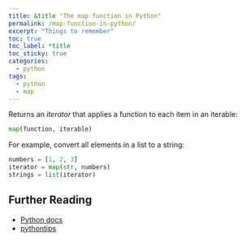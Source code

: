 ```yaml
---
title: &title "The map function in Python"
permalink: /map-function-in-python/
excerpt: "Things to remember"
toc: true
toc_label: *title
toc_sticky: true
categories:
  - python
tags:
  - python
  - map
---
```


Returns an *iterator* that applies a function to each item in an iterable:

```py
map(function, iterable)
```

For example, convert all elements in a list to a string:

```py
numbers = [1, 2, 3]
iterator = map(str, numbers)
strings = list(iterator)
```


## Further Reading

  * [Python docs](https://docs.python.org/3/library/functions.html#map)
  * [pythontips](http://book.pythontips.com/en/latest/map_filter.html)
